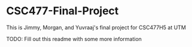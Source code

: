 # CSC477-Final-Project

This is Jimmy, Morgan, and Yuvraaj's final project for CSC477H5 at UTM

TODO: Fill out this readme with some more information
